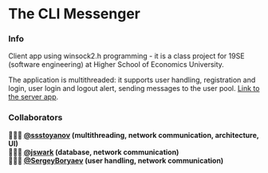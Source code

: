 # The CLI Messenger

### Info

Client app using winsock2.h programming - it is a class project for 19SE (software engineering) at Higher School of Economics University.

The application is multithreaded: it supports user handling, registration and login, user login and logout alert, sending messages to the user pool. [Link to the server app](https://github.com/ssstoyanov/server).

### Collaborators

**👨🏻‍💼 [@ssstoyanov](https://github.com/ssstoyanov) (multithreading, network communication, architecture, UI)**  
**👩🏻‍💻 [@jswark](https://github.com/jswark) (database, network communication)**  
**👨🏻‍💻 [@SergeyBoryaev](https://github.com/SergeyBoryaev) (user handling, network communication)**  
